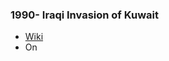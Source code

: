 ### 1990- Iraqi Invasion of Kuwait
- [Wiki](https://en.wikipedia.org/wiki/Iraqi_invasion_of_Kuwait)
- On